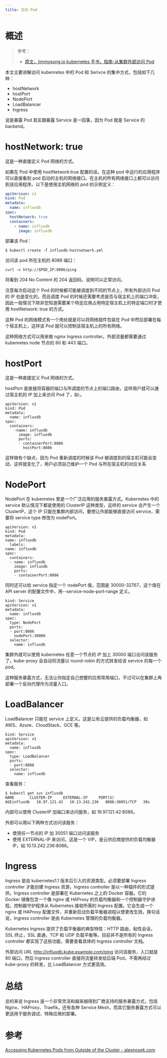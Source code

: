 ```yaml
---
title: 访问 Pod
---
```


# 概述

> 参考：
> - [原文，jimmysong.io kubernetes 手书，指南-从集群外部访问 Pod ](https://jimmysong.io/kubernetes-handbook/guide/accessing-kubernetes-pods-from-outside-of-the-cluster.html)

本文主要讲解访问 kubenretes 中的 Pod 和 Serivce 的集中方式，包括如下几种：

- hostNetwork
- hostPort
- NodePort
- LoadBalancer
- Ingress

说是暴露 Pod 其实跟暴露 Service 是一回事，因为 Pod 就是 Service 的 backend。

# hostNetwork: true

这是一种直接定义 Pod 网络的方式。

如果在 Pod 中使用 hostNetwork:true 配置的话，在这种 pod 中运行的应用程序可以直接看到 pod 启动的主机的网络接口。在主机的所有网络接口上都可以访问到该应用程序。以下是使用主机网络的 pod 的示例定义：

```yaml
apiVersion: v1
kind: Pod
metadata:
  name: influxdb
spec:
  hostNetwork: true
  containers:
    - name: influxdb
      image: influxdb
```

部署该 Pod：

```
$ kubectl create -f influxdb-hostnetwork.yml
```

访问该 pod 所在主机的 8086 端口：

```
curl -v http://$POD_IP:8086/ping
```

将看到 204 No Content 的 204 返回码，说明可以正常访问。

注意每次启动这个 Pod 的时候都可能被调度到不同的节点上，所有外部访问 Pod 的 IP 也是变化的，而且调度 Pod 的时候还需要考虑是否与宿主机上的端口冲突，因此一般情况下除非您知道需要某个特定应用占用特定宿主机上的特定端口时才使用 hostNetwork: true 的方式。

这种 Pod 的网络模式有一个用处就是可以将网络插件包装在 Pod 中然后部署在每个宿主机上，这样该 Pod 就可以控制该宿主机上的所有网络。

这种网络方式可以用来做 nginx Ingress controller。外部流量都需要通过 kubenretes node 节点的 80 和 443 端口。

# hostPort

这是一种直接定义 Pod 网络的方式。

hostPort 是直接将容器的端口与所调度的节点上的端口路由，这样用户就可以通过宿主机的 IP 加上来访问 Pod 了，如:。

    apiVersion: v1
    kind: Pod
    metadata:
      name: influxdb
    spec:
      containers:
        -name: influxdb
          image: influxdb
          ports:
          - containerPort:8086
            hostPort:8086

这样做有个缺点，因为 Pod 重新调度的时候该 Pod 被调度到的宿主机可能会变动，这样就变化了，用户必须自己维护一个 Pod 与所在宿主机的对应关系

# NodePort

NodePort 在 kubenretes 里是一个广泛应用的服务暴露方式。Kubernetes 中的 service 默认情况下都是使用的 ClusterIP 这种类型，这样的 service 会产生一个 ClusterIP，这个 IP 只能在集群内部访问，要想让外部能够直接访问 service，需要将 service type 修改为 nodePort。

    apiVersion: v1
    kind: Pod
    metadata:
    name: influxdb
      labels:
    name: influxdb
    spec:
      containers:
      - name: influxdb
        image: influxdb
        ports:
        - containerPort:8086

同时还可以给 service 指定一个 nodePort 值，范围是 30000-32767，这个值在 API server 的配置文件中，用--service-node-port-range 定义。

    kind: Service
    apiVersion: v1
    metadata:
      name: influxdb
    spec:
      type: NodePort
      ports:
      - port:8086
        nodePort:30000
      selector:
        name: influxdb

集群外就可以使用 kubernetes 任意一个节点的 IP 加上 30000 端口访问该服务了。kube-proxy 会自动将流量以 round-robin 的方式转发给该 service 的每一个 pod。

这种服务暴露方式，无法让你指定自己想要的应用常用端口，不过可以在集群上再部署一个反向代理作为流量入口。

# LoadBalancer

LoadBalancer 只能在 service 上定义。这是公有云提供的负载均衡器，如 AWS、Azure、CloudStack、GCE 等。

    kind: Service
    apiVersion: v1
    metadata:
      name: influxdb
    spec:
      type: LoadBalancer
      ports:
      - port:8086
      selector:
        name: influxdb

查看服务：

    $ kubectl get svc influxdb
    NAME       CLUSTER-IP     EXTERNAL-IP     PORT(S)
    AGEinfluxdb   10.97.121.42   10.13.242.236   8086:30051/TCP   39s

内部可以使用 ClusterIP 加端口来访问服务，如 19.97.121.42:8086。

外部可以用以下两种方式访问该服务：

- 使用任一节点的 IP 加 30051 端口访问该服务
- 使用 EXTERNAL-IP 来访问，这是一个 VIP，是云供应商提供的负载均衡器 IP，如 10.13.242.236:8086。

# Ingress

Ingress 是自 kubernetes1.1 版本后引入的资源类型。必须要部署 Ingress controller 才能创建 Ingress 资源，Ingress controller 是以一种插件的形式提供。Ingress controller 是部署在 Kubernetes 之上的 Docker 容器。它的 Docker 镜像包含一个像 nginx 或 HAProxy 的负载均衡器和一个控制器守护进程。控制器守护程序从 Kubernetes 接收所需的 Ingress 配置。它会生成一个 nginx 或 HAProxy 配置文件，并重新启动负载平衡器进程以使更改生效。换句话说，Ingress controller 是由 Kubernetes 管理的负载均衡器。

Kubernetes Ingress 提供了负载平衡器的典型特性：HTTP 路由，粘性会话，SSL 终止，SSL 直通，TCP 和 UDP 负载平衡等。目前并不是所有的 Ingress controller 都实现了这些功能，需要查看具体的 Ingress controller 文档。

外部访问 URL <http://influxdb.kube.example.com/ping> 访问该服务，入口就是 80 端口，然后 Ingress controller 直接将流量转发给后端 Pod，不需再经过 kube-proxy 的转发，比 LoadBalancer 方式更高效。

# 总结

总的来说 Ingress 是一个非常灵活和越来越得到厂商支持的服务暴露方式，包括 Nginx、HAProxy、Traefik，还有各种 Service Mesh，而其它服务暴露方式可以更适用于服务调试、特殊应用的部署。

# 参考

[Accessing Kubernetes Pods from Outside of the Cluster - alesnosek.com](http://alesnosek.com/blog/2017/02/14/accessing-kubernetes-pods-from-outside-of-the-cluster/)
